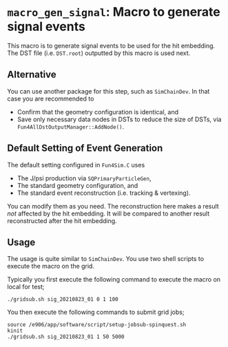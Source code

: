 # `macro_gen_signal`:  Macro to generate signal events

This macro is to generate signal events to be used for the hit embedding.
The DST file (i.e. `DST.root`) outputted by this macro is used next.

## Alternative

You can use another package for this step, such as `SimChainDev`.
In that case you are recommended to
* Confirm that the geometry configuration is identical, and
* Save only necessary data nodes in DSTs to reduce the size of DSTs, via `Fun4AllDstOutputManager::AddNode()`.

## Default Setting of Event Generation

The default setting configured in `Fun4Sim.C` uses
* The J/psi production via `SQPrimaryParticleGen`,
* The standard geometry configuration, and
* The standard event reconstruction (i.e. tracking & vertexing).

You can modify them as you need.
The reconstruction here makes a result _not_ affected by the hit embedding.
It will be compared to another result reconstructed after the hit embedding.

## Usage

The usage is quite similar to `SimChainDev`.
You use two shell scripts to execute the macro on the grid.

Typically you first execute the following command to execute the macro on local for test;
```
./gridsub.sh sig_20210823_01 0 1 100
```

You then execute the following commands to submit grid jobs;
```
source /e906/app/software/script/setup-jobsub-spinquest.sh
kinit
./gridsub.sh sig_20210823_01 1 50 5000
```
